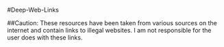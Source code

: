 #Deep-Web-Links

##Caution: These resources have been taken from various sources on the internet and contain links to illegal websites. I am not responsible for the user does with these links.
